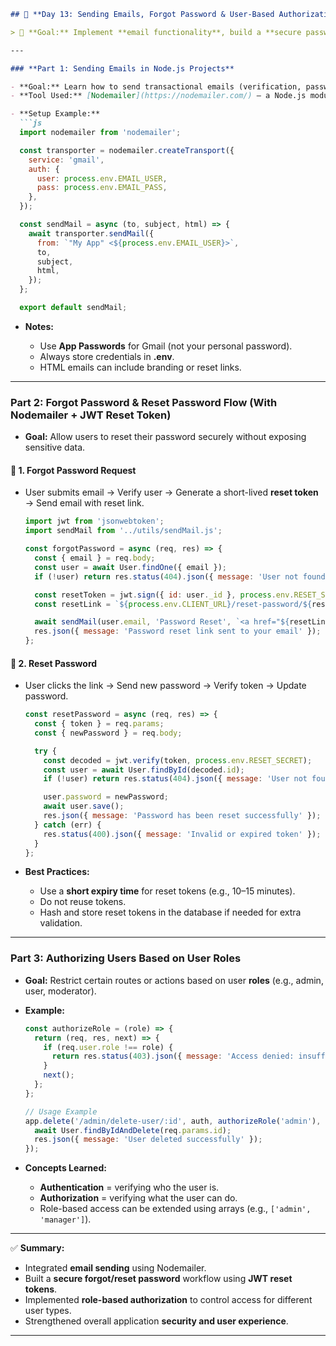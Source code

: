 ````markdown
## 📧 **Day 13: Sending Emails, Forgot Password & User-Based Authorization**

> 🎯 **Goal:** Implement **email functionality**, build a **secure password reset system**, and manage **user roles and permissions** for role-based authorization in Express applications.

---

### **Part 1: Sending Emails in Node.js Projects**

- **Goal:** Learn how to send transactional emails (verification, password reset, notifications) using **Nodemailer**.
- **Tool Used:** [Nodemailer](https://nodemailer.com/) — a Node.js module for sending emails easily.

- **Setup Example:**
  ```js
  import nodemailer from 'nodemailer';

  const transporter = nodemailer.createTransport({
    service: 'gmail',
    auth: {
      user: process.env.EMAIL_USER,
      pass: process.env.EMAIL_PASS,
    },
  });

  const sendMail = async (to, subject, html) => {
    await transporter.sendMail({
      from: `"My App" <${process.env.EMAIL_USER}>`,
      to,
      subject,
      html,
    });
  };

  export default sendMail;
````

* **Notes:**

  * Use **App Passwords** for Gmail (not your personal password).
  * Always store credentials in **.env**.
  * HTML emails can include branding or reset links.

---

### **Part 2: Forgot Password & Reset Password Flow (With Nodemailer + JWT Reset Token)**

* **Goal:** Allow users to reset their password securely without exposing sensitive data.

#### 🔹 **1. Forgot Password Request**

* User submits email → Verify user → Generate a short-lived **reset token** → Send email with reset link.

  ```js
  import jwt from 'jsonwebtoken';
  import sendMail from '../utils/sendMail.js';

  const forgotPassword = async (req, res) => {
    const { email } = req.body;
    const user = await User.findOne({ email });
    if (!user) return res.status(404).json({ message: 'User not found' });

    const resetToken = jwt.sign({ id: user._id }, process.env.RESET_SECRET, { expiresIn: '15m' });
    const resetLink = `${process.env.CLIENT_URL}/reset-password/${resetToken}`;

    await sendMail(user.email, 'Password Reset', `<a href="${resetLink}">Click here to reset your password</a>`);
    res.json({ message: 'Password reset link sent to your email' });
  };
  ```

#### 🔹 **2. Reset Password**

* User clicks the link → Send new password → Verify token → Update password.

  ```js
  const resetPassword = async (req, res) => {
    const { token } = req.params;
    const { newPassword } = req.body;

    try {
      const decoded = jwt.verify(token, process.env.RESET_SECRET);
      const user = await User.findById(decoded.id);
      if (!user) return res.status(404).json({ message: 'User not found' });

      user.password = newPassword;
      await user.save();
      res.json({ message: 'Password has been reset successfully' });
    } catch (err) {
      res.status(400).json({ message: 'Invalid or expired token' });
    }
  };
  ```

* **Best Practices:**

  * Use a **short expiry time** for reset tokens (e.g., 10–15 minutes).
  * Do not reuse tokens.
  * Hash and store reset tokens in the database if needed for extra validation.

---

### **Part 3: Authorizing Users Based on User Roles**

* **Goal:** Restrict certain routes or actions based on user **roles** (e.g., admin, user, moderator).

* **Example:**

  ```js
  const authorizeRole = (role) => {
    return (req, res, next) => {
      if (req.user.role !== role) {
        return res.status(403).json({ message: 'Access denied: insufficient permissions' });
      }
      next();
    };
  };

  // Usage Example
  app.delete('/admin/delete-user/:id', auth, authorizeRole('admin'), async (req, res) => {
    await User.findByIdAndDelete(req.params.id);
    res.json({ message: 'User deleted successfully' });
  });
  ```

* **Concepts Learned:**

  * **Authentication** = verifying who the user is.
  * **Authorization** = verifying what the user can do.
  * Role-based access can be extended using arrays (e.g., `['admin', 'manager']`).

---

✅ **Summary:**

* Integrated **email sending** using Nodemailer.
* Built a **secure forgot/reset password** workflow using **JWT reset tokens**.
* Implemented **role-based authorization** to control access for different user types.
* Strengthened overall application **security and user experience**.

---

```
```

